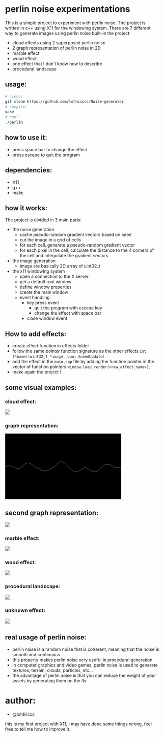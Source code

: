 # perlin noise experimentations
This is a simple project to experiment with perlin noise. The project is written in c++ using X11 for the windowing system.
There are 7 different way to generate images using perlin noise built-in the project:

 - cloud effects using 2 superposed perlin noise
 - 2 graph representation of perlin noise in 2D
 - marble effect
 - wood effect
 - one effect that I don't know how to describe
 - procedural landscape

 ## usage:
```bash
# clone:
git clone https://github.com/lohhiiccc/Noise-generator
# compile:
make
# run:
./perlin
```

## how to use it:
- press space bar to change the effect
- press escape to quit the program
## dependencies:
 - X11
 - g++
 - make

## how it works:
The project is divided in 3 main parts:
 - the noise generation
   - cache pseudo-random gradient vectors based on seed
   - cut the image in a grid of cells
   - for each cell, generate a pseudo-random gradient vector
   - for each pixel in the cell, calculate the distance to the 4 corners of the cell and interpolate the gradient vectors
 - the image generation
   - image are basically 2D array of uint32_t
 - the x11 windowing system
   - open a connection to the X server
   - get a default root window
   - define window properties
   - create the main window
   - event handling
     - key press event
       - quit the program with escape key
       - change the effect with space bar
     - close window event
   

## How to add effects:
- create effect function in effects folder
- follow the same pointer function signature as the other effects ```int (*name)(uint32_t *image, bool &needUpdate)```
- add the effect in the ```main.cpp``` file by adding the function pointer in the vector of function pointers ```window.load_render(<new_effect_name>);```
- make again the project !

## some visual examples:
### cloud effect:
<img src="asset/cloud-perlin_noise-min.gif" width="75%">

### graph representation:
<img src="asset/graph-perlin_noise-min.gif" width="75%">

## second graph representation:
<img src="asset/graph2-perlin_noise-min.gif" width="75%">

### marble effect:
<img src="asset/marble-perlin_noise-min.gif" width="75%">

### wood effect:
<img src="asset/wood-perlin_noise-min.gif" width="75%">

### procedural landscape:
<img src="asset/mountain-perlin_noise-min.gif" width="75%">

### unknown effect:
<img src="asset/randomThings-pelin_noise-min.gif" width="75%">


## real usage of perlin noise:
- perlin noise is a random noise that is coherent, meaning that the noise is smooth and continuous
- this property makes perlin noise very useful in procedural generation
- in computer graphics and video games, perlin noise is used to generate textures, terrain, clouds, particles, etc...
- the advantage of perlin noise is that you can reduce the weight of your assets by generating them on the fly

# author:
 - @lohhiiccc

this is my first project with X11, i may have done some things wrong, feel free to tell me how to improve it.